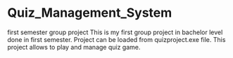 # Quiz_Management_System
first semester group project
This is my first group project in bachelor level done in first semester.
Project can be loaded from quizproject.exe file.
This project allows to play and manage quiz game.
